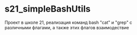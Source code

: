 # s21_simpleBashUtils
Проект в школе 21, реализация команд bash "cat" и "grep" с различными флагами, а также этих флагов взаимодествие
